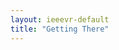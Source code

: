 ```yaml
---
layout: ieeevr-default
title: "Getting There"
---
```

 <script> /***

<div>
    <h1>Getting There</h1>
    <p>
        <strong style="color: black">IEEE VR 2024: The 31<sup>st</sup> IEEE Conference on Virtual Reality and 3D User Interfaces </strong>
        <br>
        March 16-21, 2024 | Orlando, Florida USA
    </p>
    <h2>Conference Venue</h2>
   
    <p>IEEE VR 2024 will take place at the Contemporary Resort, Walt Disney World, Orlando, Florida USA, from March 16th-21st, 2024.</p>
    
    <h2>Directions to the Venue</h2>
    <p>There are several different ways to get to Walt Disney's Contemporary Resort from Orlando International Airport (MCO).</p>

    <ul>
        <li>Airport Shuttle: Reserve in advance at <a href="https://www.mearsconnect.com/" target="_blank">Mears Connect</a></li>
        <li>Car Rental: All major brands have a presence at or near the airport.</li>
        <li>Ride Sharing. Lyft, Uber pickup locations: 
            <ul>
                <li>Terminal A (Level 2) and on Level 3 between 9:00pm and 2:00am</li>
                <li>Terminal B (Level 2) and on Level 3 between 9:00pm and 2:00am</li>
                <li>Terminal C (Level 6)</li>
            </ul>
        </li>
    </ul>

     <p>
        Check out <a href="https://orlandoairports.net/parking-transportation/" target="_blank">Orlando international Airport MCO Parking & Transportation</a> for more informationon ground transport.
     </p>

     <iframe src="https://www.google.com/maps/embed?pb=!1m18!1m12!1m3!1d224451.6490291354!2d-81.62069771252945!3d28.477829523059874!2m3!1f0!2f0!3f0!3m2!1i1024!2i768!4f13.1!3m3!1m2!1s0x88dd7ee634caa5f7%3A0x7f1aa428ffd54db!2sDisney&#39;s%20Contemporary%20Resort!5e0!3m2!1sen!2sus!4v1686838845318!5m2!1sen!2sus" width="600" height="450" style="border:0;" allowfullscreen="" loading="lazy" referrerpolicy="no-referrer-when-downgrade"></iframe>
</div>
***/</script>
